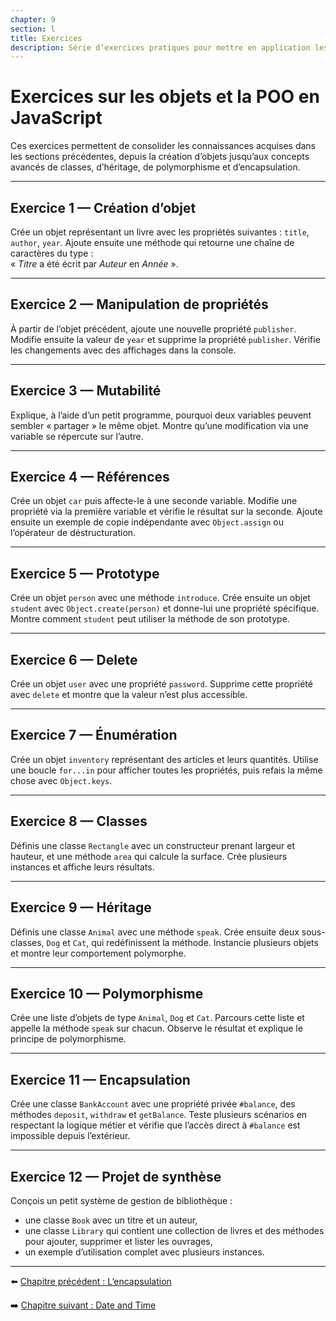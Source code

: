 ```yaml
---
chapter: 9
section: l
title: Exercices
description: Série d’exercices pratiques pour mettre en application les notions d’objets, de propriétés, de mutabilité, de références, de prototypes, de classes et des principes de la programmation orientée objet en JavaScript.
---
```


# Exercices sur les objets et la POO en JavaScript

Ces exercices permettent de consolider les connaissances acquises dans les sections précédentes, depuis la création d’objets jusqu’aux concepts avancés de classes, d’héritage, de polymorphisme et d’encapsulation.  

---

## Exercice 1 — Création d’objet
Crée un objet représentant un livre avec les propriétés suivantes : `title`, `author`, `year`. Ajoute ensuite une méthode qui retourne une chaîne de caractères du type :  
« *Titre* a été écrit par *Auteur* en *Année* ».

---

## Exercice 2 — Manipulation de propriétés
À partir de l’objet précédent, ajoute une nouvelle propriété `publisher`. Modifie ensuite la valeur de `year` et supprime la propriété `publisher`. Vérifie les changements avec des affichages dans la console.

---

## Exercice 3 — Mutabilité
Explique, à l’aide d’un petit programme, pourquoi deux variables peuvent sembler « partager » le même objet. Montre qu’une modification via une variable se répercute sur l’autre.

---

## Exercice 4 — Références
Crée un objet `car` puis affecte-le à une seconde variable. Modifie une propriété via la première variable et vérifie le résultat sur la seconde. Ajoute ensuite un exemple de copie indépendante avec `Object.assign` ou l’opérateur de déstructuration.

---

## Exercice 5 — Prototype
Crée un objet `person` avec une méthode `introduce`. Crée ensuite un objet `student` avec `Object.create(person)` et donne-lui une propriété spécifique. Montre comment `student` peut utiliser la méthode de son prototype.

---

## Exercice 6 — Delete
Crée un objet `user` avec une propriété `password`. Supprime cette propriété avec `delete` et montre que la valeur n’est plus accessible.

---

## Exercice 7 — Énumération
Crée un objet `inventory` représentant des articles et leurs quantités. Utilise une boucle `for...in` pour afficher toutes les propriétés, puis refais la même chose avec `Object.keys`.

---

## Exercice 8 — Classes
Définis une classe `Rectangle` avec un constructeur prenant largeur et hauteur, et une méthode `area` qui calcule la surface. Crée plusieurs instances et affiche leurs résultats.

---

## Exercice 9 — Héritage
Définis une classe `Animal` avec une méthode `speak`. Crée ensuite deux sous-classes, `Dog` et `Cat`, qui redéfinissent la méthode. Instancie plusieurs objets et montre leur comportement polymorphe.

---

## Exercice 10 — Polymorphisme
Crée une liste d’objets de type `Animal`, `Dog` et `Cat`. Parcours cette liste et appelle la méthode `speak` sur chacun. Observe le résultat et explique le principe de polymorphisme.

---

## Exercice 11 — Encapsulation
Crée une classe `BankAccount` avec une propriété privée `#balance`, des méthodes `deposit`, `withdraw` et `getBalance`. Teste plusieurs scénarios en respectant la logique métier et vérifie que l’accès direct à `#balance` est impossible depuis l’extérieur.

---

## Exercice 12 — Projet de synthèse
Conçois un petit système de gestion de bibliothèque :
- une classe `Book` avec un titre et un auteur,
- une classe `Library` qui contient une collection de livres et des méthodes pour ajouter, supprimer et lister les ouvrages,
- un exemple d’utilisation complet avec plusieurs instances.

---

⬅️ [Chapitre précédent : L’encapsulation](./k_encapsulation.md)

➡️ [Chapitre suivant : Date and Time](../10_date-time/a_date-time.md)
